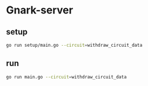 # Gnark-server

## setup

```bash
go run setup/main.go --circuit=withdraw_circuit_data
```

## run

```bash
go run main.go --circuit=withdraw_circuit_data
```
